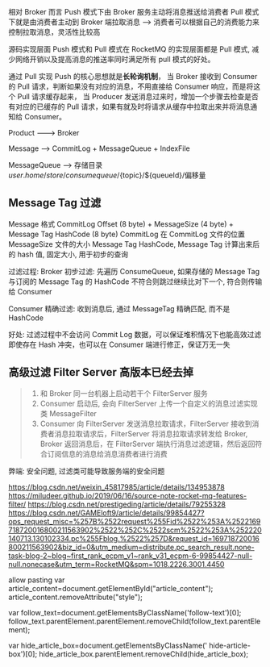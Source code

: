 

相对 Broker 而言
Push 模式下由 Broker 服务主动将消息推送给消费者
Pull 模式下就是由消费者主动到 Broker 端拉取消息  --> 消费者可以根据自己的消费能力来控制拉取消息，灵活性比较高

源码实现层面
Push 模式和 Pull 模式在 RocketMQ 的实现层面都是 Pull 模式, 减少网络开销以及提高消息的推送率同时满足所有 pull 模式的好处。

通过 Pull 实现 Push 的核心思想就是**长轮询机制**，
当 Broker 接收到 Consumer 的 Pull 请求，判断如果没有对应的消息，不用直接给 Consumer 响应，而是将这个 Pull 请求缓存起来，
当 Producer 发送消息过来时，增加一个步骤去检查是否有对应的已缓存的 Pull 请求，如果有就及时将请求从缓存中拉取出来并将消息通知给 Consumer。




Product  ---> Broker

Message --> CommitLog   +  MessageQueue + IndexFile

MessageQueue  -->  存储目录 ${user.home}/store/consumequeue/${topic}/${queueId}/偏移量


## Message Tag 过滤

Message 格式 CommitLog Offset (8 byte) + MessageSize (4 byte) + Message Tag HashCode (8 byte)
CommitLog 在 CommitLog 文件的位置
MessageSize 文件的大小
Message Tag HashCode, Message Tag 计算出来后的 hash 值, 固定大小, 用于初步的查询

过滤过程:
Broker 初步过滤:
     先遍历 ConsumeQueue, 如果存储的 Message Tag 与订阅的 Message Tag 的 HashCode 不符合则跳过继续比对下一个, 符合则传输给 Consumer

Consumer 精确过滤:
   收到消息后, 通过 MessageTag 精确匹配, 而不是 HashCode

好处:
过滤过程中不会访问 Commit Log 数据，可以保证堆积情况下也能高效过滤
即使存在 Hash 冲突，也可以在 Consumer 端进行修正，保证万无一失


## 高级过滤 Filter Server 高版本已经去掉

> 1. 和 Broker 同一台机器上启动若干个 FilterServer 服务
> 2. Consumer 启动后, 会向 FilterServer 上传一个自定义的消息过滤实现类 MessageFilter
> 3. Consumer 向 FilterServer 发送消息拉取请求，FilterServer 接收到消费者消息拉取请求后，FilterServer 将消息拉取请求转发给 Broker, Broker 返回消息后，在 FilterServer 端执行消息过滤逻辑，然后返回符合订阅信息的消息给消息消费者进行消费

弊端: 安全问题, 过滤类可能导致服务端的安全问题











https://blog.csdn.net/weixin_45817985/article/details/134953878
https://miludeer.github.io/2019/06/16/source-note-rocket-mq-features-filter/
https://blog.csdn.net/prestigeding/article/details/79255328
https://blog.csdn.net/GAMEloft9/article/details/99854427?ops_request_misc=%257B%2522request%255Fid%2522%253A%2522169718720016800211563902%2522%252C%2522scm%2522%253A%252220140713.130102334.pc%255Fblog.%2522%257D&request_id=169718720016800211563902&biz_id=0&utm_medium=distribute.pc_search_result.none-task-blog-2~blog~first_rank_ecpm_v1~rank_v31_ecpm-6-99854427-null-null.nonecase&utm_term=RocketMQ&spm=1018.2226.3001.4450



allow pasting
var article_content=document.getElementById("article_content");
article_content.removeAttribute("style");

var follow_text=document.getElementsByClassName('follow-text')[0];
follow_text.parentElement.parentElement.removeChild(follow_text.parentElement);

var hide_article_box=document.getElementsByClassName(' hide-article-box')[0];
hide_article_box.parentElement.removeChild(hide_article_box);
